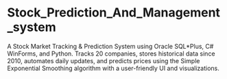 # Stock_Prediction_And_Management_system
A Stock Market Tracking &amp; Prediction System using Oracle SQL*Plus, C# WinForms, and Python. Tracks 20 companies, stores historical data since 2010, automates daily updates, and predicts prices using the Simple Exponential Smoothing algorithm with a user-friendly UI and visualizations.
